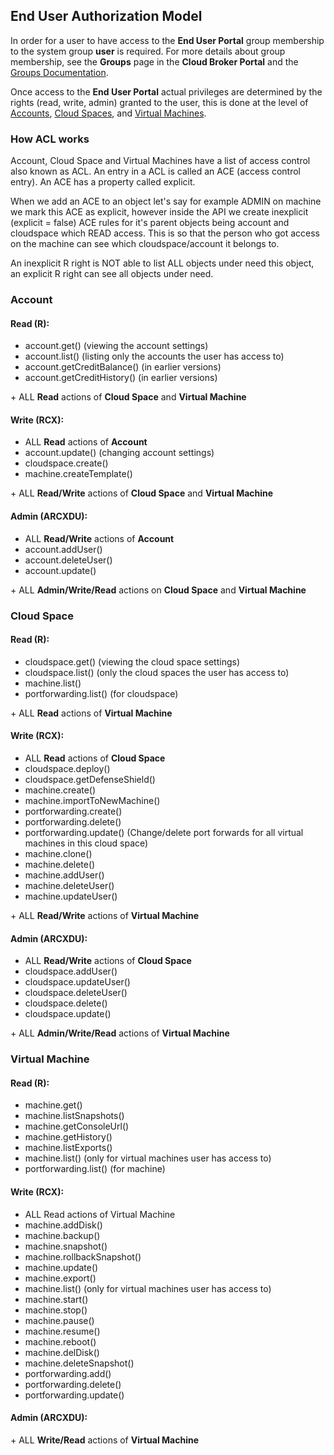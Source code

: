 ## End User Authorization Model

In order for a user to have access to the **End User Portal** group membership to the system group **user** is required. For more details about group membership, see the **Groups** page in the **Cloud Broker Portal** and the [Groups Documentation](../../CloudBrokerPortal/Groups/Groups.md).

Once access to the **End User Portal** actual privileges are determined by the rights (read, write, admin) granted to the user, this is done at the level of [Accounts](#account), [Cloud Spaces](#cloud-space), and [Virtual Machines](#virtual-machine).


### How ACL works

Account, Cloud Space and Virtual Machines have a list of access control also known as ACL.
An entry in a ACL is called an ACE (access control entry).
An ACE has a property called explicit.

When we add an ACE to an object let's say for example ADMIN on machine we mark this ACE as explicit, however inside the API we create inexplicit (explicit = false) ACE rules for it's parent objects being account and cloudspace which READ access. This is so that the person who got access on the machine can see which cloudspace/account it belongs to.

An inexplicit R right is NOT able to list ALL objects under need this object, an explicit R right can see all objects under need.

<a id="account"></a>
### Account

#### Read (R):

- account.get() (viewing the account settings)
- account.list() (listing only the accounts the user has access to)
- account.getCreditBalance() (in earlier versions)
- account.getCreditHistory() (in earlier versions)

\+ ALL **Read** actions of **Cloud Space** and **Virtual Machine**

#### Write (RCX):

- ALL **Read** actions of **Account**
- account.update() (changing account settings)
- cloudspace.create()
- machine.createTemplate()

\+ ALL **Read/Write** actions of **Cloud Space** and **Virtual Machine**

#### Admin (ARCXDU):

- ALL **Read/Write** actions of **Account**
- account.addUser()
- account.deleteUser()
- account.update()

\+ ALL **Admin/Write/Read** actions on **Cloud Space** and **Virtual Machine**


<a id="cloud-space"></a>
### Cloud Space

#### Read (R):

- cloudspace.get() (viewing the cloud space settings)
- cloudspace.list() (only the cloud spaces the user has access to)
- machine.list()
- portforwarding.list() (for cloudspace)

\+ ALL **Read** actions of **Virtual Machine**

#### Write (RCX):

- ALL **Read** actions of **Cloud Space**
- cloudspace.deploy()
- cloudspace.getDefenseShield()
- machine.create()
- machine.importToNewMachine()
- portforwarding.create()
- portforwarding.delete()
- portforwarding.update() (Change/delete port forwards for all virtual machines in this cloud space)
- machine.clone()
- machine.delete()
- machine.addUser()
- machine.deleteUser()
- machine.updateUser()

\+ ALL **Read/Write** actions of **Virtual Machine**

#### Admin (ARCXDU):

- ALL **Read/Write** actions of **Cloud Space**
- cloudspace.addUser()
- cloudspace.updateUser()
- cloudspace.deleteUser()
- cloudspace.delete()
- cloudspace.update()

\+ ALL **Admin/Write/Read** actions of **Virtual Machine**


<a id="virtual-machine"></a>
### Virtual Machine

#### Read (R):

- machine.get()
- machine.listSnapshots()
- machine.getConsoleUrl()
- machine.getHistory()
- machine.listExports()
- machine.list() (only for virtual machines user has access to)
- portforwarding.list() (for machine)

#### Write (RCX):

- ALL Read actions of Virtual Machine
- machine.addDisk()
- machine.backup()
- machine.snapshot()
- machine.rollbackSnapshot()
- machine.update()
- machine.export()
- machine.list() (only for virtual machines user has access to)
- machine.start()
- machine.stop()
- machine.pause()
- machine.resume()
- machine.reboot()
- machine.delDisk()
- machine.deleteSnapshot()
- portforwarding.add()
- portforwarding.delete()
- portforwarding.update()

#### Admin (ARCXDU):

\+ ALL **Write/Read** actions of **Virtual Machine**

